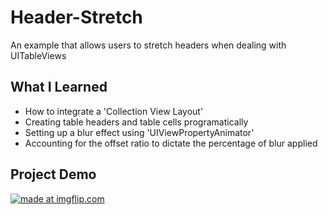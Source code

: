 # Header-Stretch
An example that allows users to stretch headers when dealing with UITableViews 

## What I Learned
* How to integrate a 'Collection View Layout'
* Creating table headers and table cells programatically
* Setting up a blur effect using 'UIViewPropertyAnimator'
* Accounting for the offset ratio to dictate the percentage of blur applied 

## Project Demo
<a href="https://imgflip.com/gif/2ub8s9"><img src="https://i.imgflip.com/2ub8s9.gif" title="made at imgflip.com"/></a>
